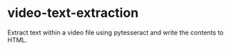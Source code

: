 # video-text-extraction
Extract text within a video file using pytesseract and write the contents to HTML.
